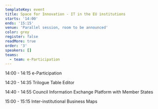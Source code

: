 ```yaml
---
templateKey: event
title: Space for Innovation - IT in the EU institutions
starts: '14:00'
ends: '15:15'
venue: 'Parallel session, room to be announced'
color: grey
register: false
readMore: true
order: '3'
speakers: []
teams:
  - team: e-Participation
---
```

14:00 - 14:15 e-Participation

14:20 - 14:35 Trilogue Table Editor

14:40 - 14:55 Council Information Exchange Platform with Member States
	

15:00 - 15:15 Inter-institutional Business Maps
